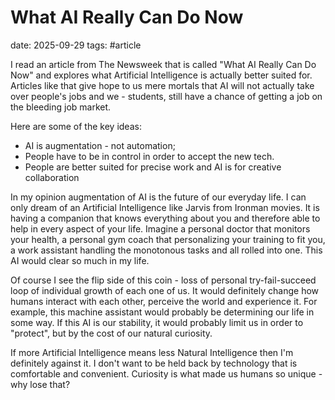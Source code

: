 # What AI Really Can Do Now
date: 2025-09-29
tags: #article

I read an article from The Newsweek that is called "What AI Really Can Do Now" and explores what Artificial Intelligence is actually better suited for. Articles like that give hope to us mere mortals that AI will not actually take over people's jobs and we - students, still have a chance of getting a job on the bleeding job market.

Here are some of the key ideas:
- AI is augmentation - not automation;
- People have to be in control in order to accept the new tech. 
- People are better suited for precise work and AI is for creative collaboration

In my opinion augmentation of AI is the future of our everyday life. I can only dream of an Artificial Intelligence like Jarvis from Ironman movies. It is having a companion that knows everything about you and therefore able to help in every aspect of your life. Imagine a personal doctor that monitors your health, a personal gym coach that personalizing your training to fit you, a work assistant handling the monotonous tasks and all rolled into one. This AI would clear so much in my life.

Of course I see the flip side of this coin - loss of personal try-fail-succeed loop of individual growth of each one of us. It would definitely change how humans interact with each other, perceive the world and experience it. For example, this machine assistant would probably be determining our life in some way. If this AI is our stability, it would probably limit us in order to "protect", but by the cost of our natural curiosity.

If more Artificial Intelligence means less Natural Intelligence then I'm definitely against it. I don't want to be held back by technology that is comfortable and convenient. Curiosity is what made us humans so unique - why lose that?